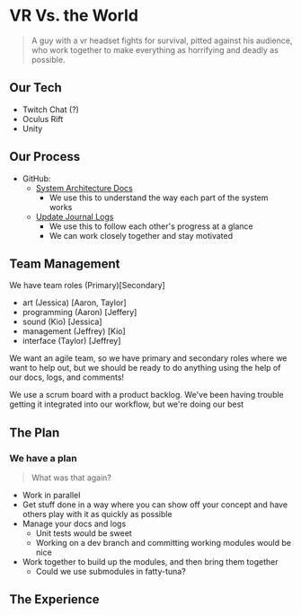 # VR Vs. the World
> A guy with a vr headset fights for survival, pitted against his audience, who work together to make everything as horrifying and deadly as possible.

## Our Tech
- Twitch Chat (?)
- Oculus Rift
- Unity

## Our Process
- GitHub:
  - [System Architecture Docs](https://github.com/fatty-tuna/vr-vs-world/tree/master/architecture)
    - We use this to understand the way each part of the system works
  - [Update Journal Logs](https://github.com/fatty-tuna/vr-vs-world/tree/master/log.md)
    - We use this to follow each other's progress at a glance
    - We can work closely together and stay motivated

## Team Management
We have team roles (Primary)[Secondary]
- art (Jessica) [Aaron, Taylor]
- programming (Aaron) [Jeffery]
- sound (Kio) [Jessica]
- management (Jeffrey) [Kio]
- interface (Taylor) [Jeffrey]

We want an agile team, so we have primary and secondary roles where we want to help out, but we should be ready to do anything using the help of our docs, logs, and comments!

We use a scrum board with a product backlog. We've been having trouble getting it integrated into our workflow, but we're doing our best

## The Plan
### We have a plan
> What was that again?

- Work in parallel
- Get stuff done in a way where you can show off your concept and have others play with it as quickly as possible
- Manage your docs and logs
  - Unit tests would be sweet
  - Working on a dev branch and committing working modules would be nice
- Work together to build up the modules, and then bring them together
  - Could we use submodules in fatty-tuna?

## The Experience

